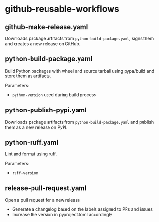 # github-reusable-workflows

## github-make-release.yaml

Downloads package artifacts from `python-build-package.yaml`, signs them and creates a new release on GitHub.

## python-build-package.yaml

Build Python packages with wheel and source tarball using pypa/build and store them as artifacts.

Parameters:
* `python-version` used during build process

## python-publish-pypi.yaml

Downloads package artifacts from `python-build-package.yaml` and publish them as a new release on PyPI.

## python-ruff.yaml

Lint and format using ruff.

Parameters:
* `ruff-version`

## release-pull-request.yaml

Open a pull request for a new release

- Generate a changelog based on the labels assigned to PRs and issues
- Increase the version in pyproject.toml accordingly
